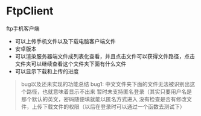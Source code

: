 # FtpClient
ftp手机客户端
- 可以上传手机文件以及下载电脑客户端文件
- 安卓版本
- 可以渲染服务器端文件成列表化查看，并且点击文件可以获得文件路径，点击文件夹可以继续查看这个文件夹下面有什么文件
- 可以显示下载和上传的进度

>bug以及还未实现的功能总结
>bug1: 中文文件夹下面的文件无法被识别出这个路径，也就意味着显示不出来
>暂时未支持匿名登录（其实只要用户名是那个默认的英文，密码随便填就能以匿名方式进入
>没有检查是否有修改文件，上传下载文件的权限（以后在登录时可以通过一个函数去测试下）
